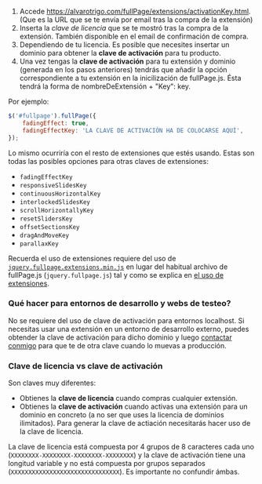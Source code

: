 1. Accede https://alvarotrigo.com/fullPage/extensions/activationKey.html. (Que es la URL que se te envía por email tras la compra de la extensión)
1. Inserta la *clave de licencia* que se te mostró tras la compra de la extensión. También disponible en el email de confirmación de compra.
1. Dependiendo de tu licencia. Es posible que necesites insertar un dominio para obtener la **clave de activación** para tu producto.
1. Una vez tengas la **clave de activación** para tu extensión y dominio (generada en los pasos anteriores) tendrás que añadir la opción correspondiente a tu extensión en la inicilización de fullPage.js. Ésta tendrá la forma de nombreDeExtensión + "Key": key.

Por ejemplo:

```javascript
$('#fullpage').fullPage({
    fadingEffect: true,
    fadingEffectKey: 'LA CLAVE DE ACTIVACIÓN HA DE COLOCARSE AQUÍ',
});
```

Lo mismo ocurriría con el resto de extensiones que estés usando.
Estas son todas las posibles opciones para otras claves de extensiones:

* `fadingEffectKey`
* `responsiveSlidesKey`
* `continuousHorizontalKey`
* `interlockedSlidesKey`
* `scrollHorizontallyKey`
* `resetSlidersKey`
* `offsetSectionsKey`
* `dragAndMoveKey`
* `parallaxKey`

Recuerda el uso de extensiones requiere del uso de [`jquery.fullpage.extensions.min.js`](https://github.com/alvarotrigo/fullPage.js/blob/master/dist/jquery.fullpage.extensions.min.js) en lugar del habitual archivo de fullPage.js (`jquery.fullpage.js`) tal y como se explica en [el uso de extensiones](https://github.com/alvarotrigo/fullPage.js/tree/master/lang/spanish#uso-de-extensiones).

### Qué hacer para entornos de desarrollo y webs de testeo?
No se requiere del uso de clave de activación para entornos localhost.
Si necesitas usar una extensión en un entorno de desarrollo externo, puedes obtender la clave de activación para dicho dominio y luego [contactar conmigo](http://alvarotrigo.com/#contact) para que te de otra clave cuando lo muevas a producción.

### Clave de licencia vs clave de activación
Son claves muy diferentes:
- Obtienes la **clave de licencia** cuando compras cualquier extensión.
- Obtienes la **clave de activación** cuando activas una extensión para un dominio en concreto (a no ser que uses la licencia de dominios ilimitados). Para generar la clave de actiación necesitarás hacer uso de la clave de licencia.

La clave de licencia está compuesta por 4 grupos de 8 caracteres cada uno (`XXXXXXXX-XXXXXXXX-XXXXXXXX-XXXXXXXX`) y la clave de activación tiene una longitud variable y no está compuesta por grupos separados (`XXXXXXXXXXXXXXXXXXXXXXXXXXXXXXX`).
Es importante no confundir ámbas.